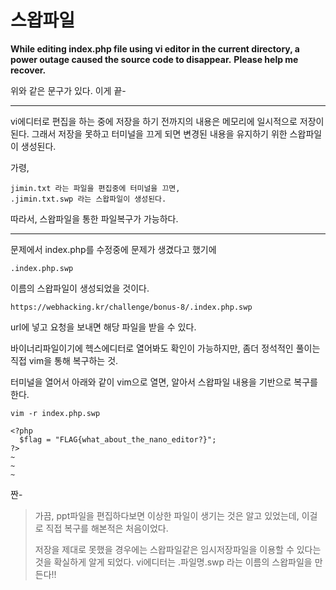 # 스왑파일

**While editing index.php file using vi editor in the current directory, a power outage caused the source code to disappear.**
**Please help me recover.**

위와 같은 문구가 있다. 이게 끝-

***

vi에디터로 편집을 하는 중에 저장을 하기 전까지의 내용은 메모리에 일시적으로 저장이 된다. 그래서 저장을 못하고 터미널을 끄게 되면 변경된 내용을 유지하기 위한 스왑파일이 생성된다. 

가령, 

```
jimin.txt 라는 파일을 편집중에 터미널을 끄면, 
.jimin.txt.swp 라는 스왑파일이 생성된다. 
```

 따라서, 스왑파일을 통한 파일복구가 가능하다. 

***

문제에서 index.php를 수정중에 문제가 생겼다고 했기에 

```
.index.php.swp
```

이름의 스왑파일이 생성되었을 것이다. 

```
https://webhacking.kr/challenge/bonus-8/.index.php.swp
```

url에 넣고 요청을 보내면 해당 파일을 받을 수 있다. 

바이너리파일이기에 헥스에디터로 열어봐도 확인이 가능하지만, 
좀더 정석적인 풀이는 직접 vim을 통해 복구하는 것.

터미널을 열어서 아래와 같이 vim으로 열면, 알아서 스왑파일 내용을 기반으로 복구를 한다. 

```
vim -r index.php.swp
```

```
<?php
  $flag = "FLAG{what_about_the_nano_editor?}";
?>
~
~
~
```

짠-

> 가끔, ppt파일을 편집하다보면 이상한 파일이 생기는 것은 알고 있었는데, 
> 이걸로 직접 복구를 해본적은 처음이었다. 
>
> 저장을 제대로 못했을 경우에는 스왑파일같은 임시저장파일을 이용할 수 있다는 것을 확실하게 알게 되었다. 
> vi에디터는 .파일명.swp 라는 이름의 스왑파일을 만든다!!